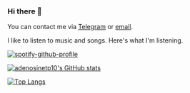### Hi there 👋

You can contact me via [Telegram](https://t.me/adenosinetp10) or [email](mailto:adenosinetp10@gmail.com).

I like to listen to music and songs.
Here's what I'm listening.

[![spotify-github-profile](https://spotify-github-profile.vercel.app/api/view?uid=31zsvcvckdpxbqk434pyugcbfmza&cover_image=true&theme=novatorem&bar_color=53b14f&bar_color_cover=true)](https://github.com/kittinan/spotify-github-profile)

[![adenosinetp10's GitHub stats](https://github-readme-stats.vercel.app/api?username=adenosinetp10&count_private=true&show_icons=true)](https://github.com/anuraghazra/github-readme-stats)

[![Top Langs](https://github-readme-stats.vercel.app/api/top-langs/?username=adenosinetp10&langs_count=8&layout=compact)](https://github.com/anuraghazra/github-readme-stats)
